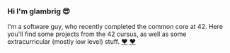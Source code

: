### Hi I'm glambrig 😎

I'm a software guy, who recently completed the common core at 42.
Here you'll find some projects from the 42 cursus, as well as some extracurricular (mostly low level) stuff.
[❤️](https://www.youtube.com/watch?v=Ay7weD1BCN8)
[❤️](https://www.youtube.com/watch?v=Wg-A4GrFx8o)
